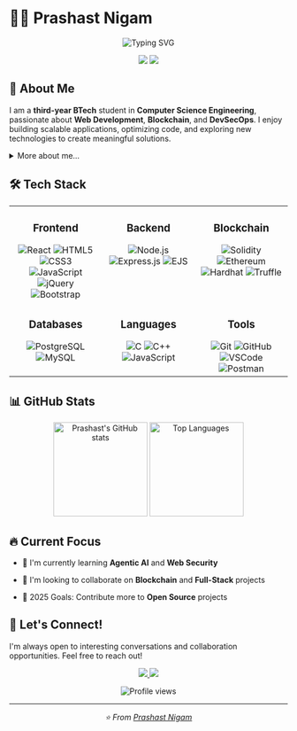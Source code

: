 # 👨‍💻 Prashast Nigam

<div align="center">
  <img src="https://readme-typing-svg.herokuapp.com?font=Fira+Code&size=25&duration=3000&pause=1000&color=2E9EF4&center=true&vCenter=true&width=435&lines=Full-Stack+Developer;Blockchain+Developer;CyberSecurity+Enthusiast;" alt="Typing SVG" />
</div>

<p align="center">
  <a href="mailto:nigamprashast@gmail.com"><img src="https://img.shields.io/badge/Email-nigamprashast%40gmail.com-blue?style=for-the-badge&logo=gmail&logoColor=white"></a>
  <a href="https://www.linkedin.com/in/prashast-nigam-610040241"><img src="https://img.shields.io/badge/LinkedIn-Prashast_Nigam-blue?style=for-the-badge&logo=linkedin&logoColor=white"></a>
</p>

## 🚀 About Me

I am a **third-year BTech** student in **Computer Science Engineering**, passionate about **Web Development**, **Blockchain**, and **DevSecOps**. I enjoy building scalable applications, optimizing code, and exploring new technologies to create meaningful solutions.

<details>
<summary>More about me...</summary>
<br>
I love exploring new technologies, solving complex problems, and contributing to open-source projects. My goal is to leverage technology to build solutions that make a positive impact.
</details>

## 🛠️ Tech Stack

<table>
  <tr>
    <td valign="top" width="33%">
      <h3 align="center">Frontend</h3>
      <div align="center">
        <img src="https://img.shields.io/badge/React-61DAFB?style=for-the-badge&logo=react&logoColor=black" alt="React" />
        <img src="https://img.shields.io/badge/HTML5-E34F26?style=for-the-badge&logo=html5&logoColor=white" alt="HTML5" />
        <img src="https://img.shields.io/badge/CSS3-1572B6?style=for-the-badge&logo=css3&logoColor=white" alt="CSS3" />
        <img src="https://img.shields.io/badge/JavaScript-F7DF1E?style=for-the-badge&logo=javascript&logoColor=black" alt="JavaScript" />
        <img src="https://img.shields.io/badge/jQuery-0769AD?style=for-the-badge&logo=jquery&logoColor=white" alt="jQuery" />
        <img src="https://img.shields.io/badge/Bootstrap-563D7C?style=for-the-badge&logo=bootstrap&logoColor=white" alt="Bootstrap" />
      </div>
    </td>
    <td valign="top" width="33%">
      <h3 align="center">Backend</h3>
      <div align="center">
        <img src="https://img.shields.io/badge/Node.js-339933?style=for-the-badge&logo=node.js&logoColor=white" alt="Node.js" />
        <img src="https://img.shields.io/badge/Express.js-000000?style=for-the-badge&logo=express&logoColor=white" alt="Express.js" />
        <img src="https://img.shields.io/badge/EJS-8853B1?style=for-the-badge&logo=ejs&logoColor=white" alt="EJS" />
      </div>
    </td>
    <td valign="top" width="33%">
      <h3 align="center">Blockchain</h3>
      <div align="center">
        <img src="https://img.shields.io/badge/Solidity-363636?style=for-the-badge&logo=solidity&logoColor=white" alt="Solidity" />
        <img src="https://img.shields.io/badge/Ethereum-3C3C3D?style=for-the-badge&logo=ethereum&logoColor=white" alt="Ethereum" />
        <img src="https://img.shields.io/badge/Hardhat-FF3C00?style=for-the-badge&logo=hardhat&logoColor=white" alt="Hardhat" />
        <img src="https://img.shields.io/badge/Truffle-000000?style=for-the-badge&logo=truffle&logoColor=white" alt="Truffle" />
      </div>
    </td>
  </tr>
  <tr>
    <td valign="top" width="33%">
      <h3 align="center">Databases</h3>
      <div align="center">
        <img src="https://img.shields.io/badge/PostgreSQL-336791?style=for-the-badge&logo=postgresql&logoColor=white" alt="PostgreSQL" />
        <img src="https://img.shields.io/badge/MySQL-4479A1?style=for-the-badge&logo=mysql&logoColor=white" alt="MySQL" />
      </div>
    </td>
    <td valign="top" width="33%">
      <h3 align="center">Languages</h3>
      <div align="center">
        <img src="https://img.shields.io/badge/C-A8B9CC?style=for-the-badge&logo=c&logoColor=black" alt="C" />
        <img src="https://img.shields.io/badge/C++-00599C?style=for-the-badge&logo=c%2B%2B&logoColor=white" alt="C++" />
        <img src="https://img.shields.io/badge/JavaScript-F7DF1E?style=for-the-badge&logo=javascript&logoColor=black" alt="JavaScript" />
      </div>
    </td>
    <td valign="top" width="33%">
      <h3 align="center">Tools</h3>
      <div align="center">
        <img src="https://img.shields.io/badge/Git-F05032?style=for-the-badge&logo=git&logoColor=white" alt="Git" />
        <img src="https://img.shields.io/badge/GitHub-181717?style=for-the-badge&logo=github&logoColor=white" alt="GitHub" />
        <img src="https://img.shields.io/badge/VSCode-007ACC?style=for-the-badge&logo=visualstudiocode&logoColor=white" alt="VSCode" />
        <img src="https://img.shields.io/badge/Postman-FF6C37?style=for-the-badge&logo=postman&logoColor=white" alt="Postman" />
      </div>
    </td>
  </tr>
</table>

## 📊 GitHub Stats

<div align="center">
  <img src="https://github-readme-stats.vercel.app/api?username=Prashast4438&show_icons=true&theme=tokyonight&hide_border=true" alt="Prashast's GitHub stats" height="170" />
  <img src="https://github-readme-stats.vercel.app/api/top-langs/?username=Prashast4438&layout=compact&theme=tokyonight&hide_border=true" alt="Top Languages" height="170" />
</div>

## 🔥 Current Focus

- 🌱 I'm currently learning **Agentic AI** and **Web Security**
- 👯 I'm looking to collaborate on **Blockchain** and **Full-Stack** projects
- 🥅 2025 Goals: Contribute more to **Open Source** projects


  <!-- Add more featured projects as needed -->
</div>

## 🤝 Let's Connect!

I'm always open to interesting conversations and collaboration opportunities. Feel free to reach out!

<div align="center">
  <p>
    <a href="mailto:nigamprashast@gmail.com">
      <img src="https://img.shields.io/badge/-Email-D14836?style=for-the-badge&logo=gmail&logoColor=white" />
    </a>
    <a href="https://www.linkedin.com/authwall?trk=gf&trkInfo=AQH_uqW6_lwJhgAAAZjl2q94_pmt-WxMXGV3d-EioVyk7qgHKnYnGLlk2E321BcFtqbarlQOKd7rpkw_qSjKWQd0OYn9gfEz4tDmcfwRAngyMCQDgr5B_17JHliDL76SiAWUVAk=&original_referer=&sessionRedirect=https%3A%2F%2Fwww.linkedin.com%2Fin%2Fprashast-nigam-610040241">
      <img src="https://img.shields.io/badge/-LinkedIn-0077B5?style=for-the-badge&logo=linkedin&logoColor=white" />
    </a>
  </p>
</div>

<div align="center">
  <img src="https://komarev.com/ghpvc/?username=Prashast4438&style=flat-square&color=blue" alt="Profile views" />
</div>

---

<div align="center">
  <i>⭐️ From <a href="https://github.com/Prashast4438">Prashast Nigam</a></i>
</div>
